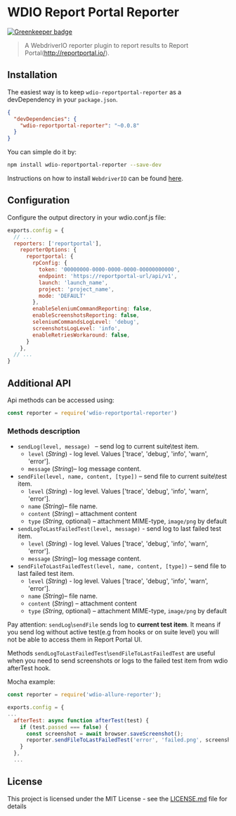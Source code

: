 WDIO Report Portal Reporter
====================

[![Greenkeeper badge](https://badges.greenkeeper.io/BorisOsipov/wdio-reportportal-reporter.svg)](https://greenkeeper.io/)

> A WebdriverIO reporter plugin to report results to Report Portal(http://reportportal.io/).


## Installation
The easiest way is to keep `wdio-reportportal-reporter` as a devDependency in your `package.json`.
```json
{
  "devDependencies": {
    "wdio-reportportal-reporter": "~0.0.8"
  }
}
```
You can simple do it by:
```bash
npm install wdio-reportportal-reporter --save-dev
```
Instructions on how to install `WebdriverIO` can be found [here](http://webdriver.io/guide/getstarted/install.html).
## Configuration
Configure the output directory in your wdio.conf.js file:
```js
exports.config = {
  // ...
  reporters: ['reportportal'],
    reporterOptions: {
      reportportal: {
        rpConfig: {
          token: '00000000-0000-0000-0000-00000000000',
          endpoint: 'https://reportportal-url/api/v1',
          launch: 'launch_name',
          project: 'project_name',
          mode: 'DEFAULT'
        },
        enableSeleniumCommandReporting: false,
        enableScreenshotsReporting: false,
        seleniumCommandsLogLevel: 'debug',
        screenshotsLogLevel: 'info',
        enableRetriesWorkaround: false,
      }
    },
  // ...
}
```

## Additional API

Api methods can be accessed using:
```js
const reporter = require('wdio-reportportal-reporter')
```
### Methods description
* `sendLog(level, message) ` – send log to current suite\test item.
    * `level` (*String*) - log level. Values ['trace', 'debug', 'info', 'warn', 'error'].
    * `message` (*String*)– log message content.
* `sendFile(level, name, content, [type])` – send file to current suite\test item.
    * `level` (*String*) - log level. Values ['trace', 'debug', 'info', 'warn', 'error'].
    * `name` (*String*)– file name.
    * `content` (*String*) – attachment content
    * `type` (*String*, optional) – attachment MIME-type, `image/png` by default
* `sendLogToLastFailedTest(level, message)` - send log to last failed test item.
    * `level` (*String*) - log level. Values ['trace', 'debug', 'info', 'warn', 'error'].
    * `message` (*String*)– log message content.
* `sendFileToLastFailedTest(level, name, content, [type])` – send file to last failed test item.
    * `level` (*String*) - log level. Values ['trace', 'debug', 'info', 'warn', 'error'].
    * `name` (*String*)– file name.
    * `content` (*String*) – attachment content
    * `type` (*String*, optional) – attachment MIME-type, `image/png` by default

Pay attention: `sendLog`\\`sendFile` sends log to **current test item**. It means if you send log without active test(e.g from hooks or on suite level) you will not be able to access them in Report Portal UI.

Methods `sendLogToLastFailedTest`\\`sendFileToLastFailedTest` are useful when you need to send screenshots or logs to the failed test item from wdio afterTest hook.

Mocha example:
```js
const reporter = require('wdio-allure-reporter');

exports.config = {
...
  afterTest: async function afterTest(test) {
    if (test.passed === false) {
      const screenshot = await browser.saveScreenshot();
      reporter.sendFileToLastFailedTest('error', 'failed.png', screenshot);
    }
  },
  ...
```

## License

This project is licensed under the MIT License - see the [LICENSE.md](LICENSE.md) file for details
